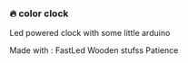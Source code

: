 ### 🔥 color clock

Led powered clock with some little arduino

Made with :
FastLed
Wooden stufss
Patience
